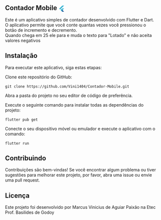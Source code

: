 ## Contador Mobile <img align="center" alt="Vini-HTML" height="20" width="20" src="https://raw.githubusercontent.com/devicons/devicon/master/icons/flutter/flutter-original.svg">

Este é um aplicativo simples de contador desenvolvido com Flutter e Dart. O aplicativo permite que você conte quantas vezes você pressionou o botão de incremento e decremento.<br>
Quando chega em 25 ele para e muda o texto para "Lotado" e não aceita valores negativos

## Instalação
Para executar este aplicativo, siga estas etapas:

Clone este repositório do GitHub:

```Git
git clone https://github.com/Vini1404/Contador-Mobile.git
```
Abra a pasta do projeto no seu editor de código de preferência.

Execute o seguinte comando para instalar todas as dependências do projeto:

```Flutter
flutter pub get
```

Conecte o seu dispositivo móvel ou emulador e execute o aplicativo com o comando:

```Flutter
flutter run
```


## Contribuindo
Contribuições são bem-vindas! Se você encontrar algum problema ou tiver sugestões para melhorar este projeto, por favor, abra uma issue ou envie uma pull request.

## Licença
Este projeto foi desenvolvido por Marcus Vinicius de Aguiar Paixão na Etec Prof. Basilides de Godoy
